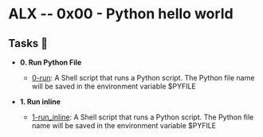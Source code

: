 # ALX -- 0x00 - Python hello world

## Tasks :memo:

* **0. Run Python File**
  * [0-run](./0-run): A Shell script that runs a Python script. The Python file name will be saved in the environment variable $PYFILE

* **1. Run inline**
  * [1-run_inline](./1-run_inline): A Shell script that runs a Python script. The Python file name will be saved in the environment variable $PYFILE

